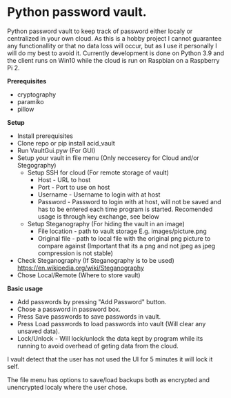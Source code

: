 # Python password vault.

Python password vault to keep track of password either localy or centralized in your own cloud.
As this is a hobby project I cannot guarantee any functionallity or that no data loss will occur, but as I use it personally I will do my best to avoid it.
Currently development is done on Python 3.9 and the client runs on Win10 while the cloud is run on Raspbian on a Raspberry Pi 2.

**Prerequisites**
- cryptography
- paramiko
- pillow

**Setup**
- Install prerequisites
- Clone repo or pip install acid_vault
- Run VaultGui.pyw (For GUI)
- Setup your vault in file menu (Only neccesercy for Cloud and/or Stegography)
  - Setup SSH for cloud (For remote storage of vault)
    - Host - URL to host
    - Port - Port to use on host
    - Username - Username to login with at host
    - Password - Password to login with at host, will not be saved and has to be entered each time program is started. Recomended usage is through key exchange, see below
  - Setup Steganography (For hiding the vault in an image)
    - File location - path to vault storage E.g. images/picture.png
    - Original file - path to local file with the original png picture to compare against (Important that its a png and not jpeg as jpeg compression is not stable)
- Check Steganography (If Steganography is to be used) https://en.wikipedia.org/wiki/Steganography
- Chose Local/Remote (Where to store vault)

**Basic usage**
- Add passwords by pressing "Add Password" button.
- Chose a password in password box.
- Press Save passwords to save passwords in vault.
- Press Load passwords to load passwords into vault (Will clear any unsaved data).
- Lock/Unlock - Will lock/unlock the data kept by program while its running to avoid overhead of geting data from the cloud.

I vault detect that the user has not used the UI for 5 minutes it will lock it self.

The file menu has options to save/load backups both as encrypted and unencrypted localy where the user chose.
